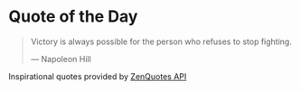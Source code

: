 # Quote of the Day

<!-- QUOTE_START -->
> Victory is always possible for the person who refuses to stop fighting.
>
> — Napoleon Hill

Inspirational quotes provided by <a href="https://zenquotes.io/" target="_blank">ZenQuotes API</a>
<!-- QUOTE_END -->
